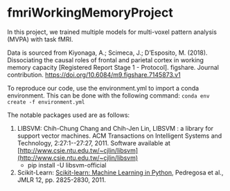 # fmriWorkingMemoryProject

In this project, we trained multiple models for multi-voxel pattern analysis (MVPA) with task fMRI. 

Data is sourced from Kiyonaga, A.; Scimeca, J.; D’Esposito, M. (2018). Dissociating the causal roles of frontal and parietal cortex in working memory capacity [Registered Report Stage 1 - Protocol]. figshare. Journal contribution. [https://doi.org/10.6084/m9.figshare.7145873.v1
](https://doi.org/10.6084/m9.figshare.7145873.v1)

To reproduce our code, use the environment.yml to import a conda environment. This can be done with the following command: 
`conda env create -f environment.yml`

The notable packages used are as follows:
1. LIBSVM: Chih-Chung Chang and Chih-Jen Lin, LIBSVM : a library for support vector machines. ACM Transactions on Intelligent Systems and Technology, 2:27:1--27:27, 2011. Software available at [http://www.csie.ntu.edu.tw/~cjlin/libsvm](http://www.csie.ntu.edu.tw/~cjlin/libsvm)
    - pip install -U libsvm-official
2. Scikit-Learn: [Scikit-learn: Machine Learning in Python](https://jmlr.csail.mit.edu/papers/v12/pedregosa11a.html), Pedregosa et al., JMLR 12, pp. 2825-2830, 2011.